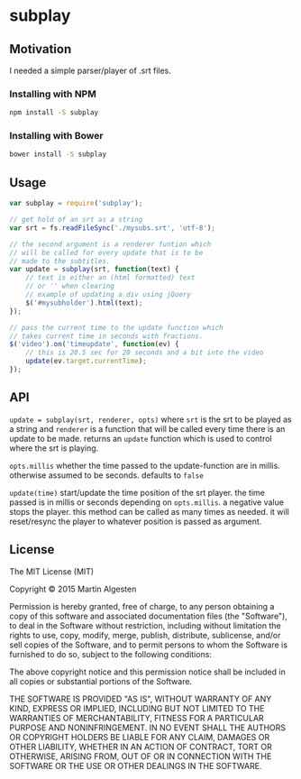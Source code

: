 subplay
=======

## Motivation

I needed a simple parser/player of .srt files.

### Installing with NPM

```bash
npm install -S subplay
```

### Installing with Bower

```bash
bower install -S subplay
```

## Usage

```javascript
var subplay = require('subplay');

// get hold of an srt as a string
var srt = fs.readFileSync('./mysubs.srt', 'utf-8');

// the second argument is a renderer funtion which
// will be called for every update that is to be
// made to the subtitles.
var update = subplay(srt, function(text) {
    // text is either an (html formatted) text
    // or '' when clearing
    // example of updating a div using jQuery
    $('#mysubholder').html(text);
});

// pass the current time to the update function which
// takes current time in seconds with fractions.
$('video').on('timeupdate', function(ev) {
    // this is 20.5 sec for 20 seconds and a bit into the video
    update(ev.target.currentTime);
});
```

## API

`update = subplay(srt, renderer, opts)` where `srt` is the srt to be played as a
string and `renderer` is a function that will be called every time
there is an update to be made. returns an `update` function which is used
to control where the srt is playing.

`opts.millis` whether the time passed to the update-function are in
millis. otherwise assumed to be seconds. defaults to `false`

`update(time)` start/update the time position of the srt player. the
time passed is in millis or seconds depending on `opts.millis`. a
negative value stops the player. this method can be called as many
times as needed. it will reset/resync the player to whatever position
is passed as argument.

License
-------

The MIT License (MIT)

Copyright © 2015 Martin Algesten

Permission is hereby granted, free of charge, to any person obtaining
a copy of this software and associated documentation files (the
"Software"), to deal in the Software without restriction, including
without limitation the rights to use, copy, modify, merge, publish,
distribute, sublicense, and/or sell copies of the Software, and to
permit persons to whom the Software is furnished to do so, subject to
the following conditions:

The above copyright notice and this permission notice shall be
included in all copies or substantial portions of the Software.

THE SOFTWARE IS PROVIDED "AS IS", WITHOUT WARRANTY OF ANY KIND,
EXPRESS OR IMPLIED, INCLUDING BUT NOT LIMITED TO THE WARRANTIES OF
MERCHANTABILITY, FITNESS FOR A PARTICULAR PURPOSE AND
NONINFRINGEMENT. IN NO EVENT SHALL THE AUTHORS OR COPYRIGHT HOLDERS BE
LIABLE FOR ANY CLAIM, DAMAGES OR OTHER LIABILITY, WHETHER IN AN ACTION
OF CONTRACT, TORT OR OTHERWISE, ARISING FROM, OUT OF OR IN CONNECTION
WITH THE SOFTWARE OR THE USE OR OTHER DEALINGS IN THE SOFTWARE.
